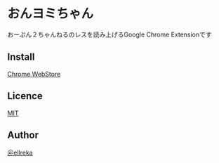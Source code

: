 おんヨミちゃん
====

おーぷん２ちゃんねるのレスを読み上げるGoogle Chrome Extensionです

## Install
[Chrome WebStore](https://chrome.google.com/webstore/detail/onmhkgkgngndakhakokgfgopchckepfd/publish-accepted?authuser=0&hl=ja)

## Licence
[MIT](https://github.com/ellreka/onyomichan/blob/master/LICENSE)

## Author
[＠ellreka](https://twitter.com/ellreka)
